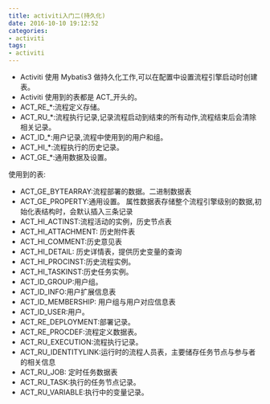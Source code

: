 ```yaml
---
title: activiti入门二(持久化)
date: 2016-10-10 19:12:52
categories:
- activiti
tags:
- activiti
---
```

- Activiti 使用 Mybatis3 做持久化工作,可以在配置中设置流程引擎启动时创建表。
- Activiti 使用到的表都是 ACT_开头的。
- ACT_RE_*:流程定义存储。
- ACT_RU_*:流程执行记录,记录流程启动到结束的所有动作,流程结束后会清除相关记录。
- ACT_ID_*:用户记录,流程中使用到的用户和组。
- ACT_HI_*:流程执行的历史记录。
- ACT_GE_*:通用数据及设置。
<!-- more -->

使用到的表:


- ACT_GE_BYTEARRAY:流程部署的数据。二进制数据表
- ACT_GE_PROPERTY:通用设置。 属性数据表存储整个流程引擎级别的数据,初始化表结构时，会默认插入三条记录
- ACT_HI_ACTINST:流程活动的实例，历史节点表
- ACT_HI_ATTACHMENT: 历史附件表
- ACT_HI_COMMENT:历史意见表
- ACT_HI_DETAIL: 历史详情表，提供历史变量的查询
- ACT_HI_PROCINST:历史流程实例。
- ACT_HI_TASKINST:历史任务实例。
- ACT_ID_GROUP:用户组。
- ACT_ID_INFO:用户扩展信息表
- ACT_ID_MEMBERSHIP: 用户组与用户对应信息表
- ACT_ID_USER:用户。
- ACT_RE_DEPLOYMENT:部署记录。
- ACT_RE_PROCDEF:流程定义数据表。
- ACT_RU_EXECUTION:流程执行记录。
- ACT_RU_IDENTITYLINK:运行时的流程人员表，主要储存任务节点与参与者的相关信息
- ACT_RU_JOB: 定时任务数据表
- ACT_RU_TASK:执行的任务节点记录。
- ACT_RU_VARIABLE:执行中的变量记录。

